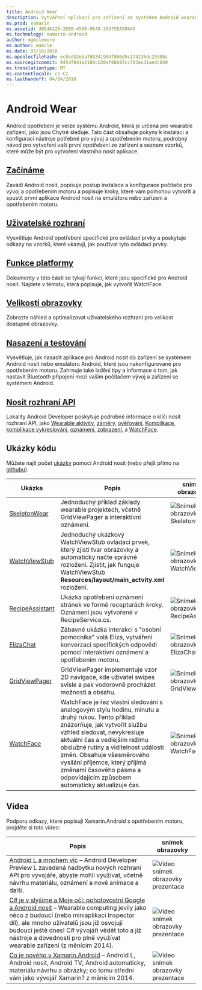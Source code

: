 ```yaml
---
title: Android Wear
description: Vytváření aplikací pro zařízení se systémem Android wearable.
ms.prod: xamarin
ms.assetid: 3BE4A128-2D88-4500-9E48-20375EA99A49
ms.technology: xamarin-android
author: mgmclemore
ms.author: mamcle
ms.date: 03/16/2018
ms.openlocfilehash: ec8ed32eba7d8341904f800d5c174235dc25388c
ms.sourcegitcommit: 945df041e2180cb20af08b83cc703ecd1aedc6b0
ms.translationtype: MT
ms.contentlocale: cs-CZ
ms.lasthandoff: 04/04/2018
---
```

# <a name="android-wear"></a>Android Wear

Android opotřebení je verze systému Android, která je určená pro wearable zařízení, jako jsou Chytré sleduje. Tato část obsahuje pokyny k instalaci a konfiguraci nástroje potřebné pro vývoj a opotřebením motoru, podrobný návod pro vytvoření vaší první opotřebení ze zařízení a seznam vzorků, které může být pro vytvoření vlastního nosit aplikace.

##  <a name="getting-startedandroidwearget-startedindexmd"></a>[Začínáme](~/android/wear/get-started/index.md)

Zavádí Android nosit, popisuje postup instalace a konfigurace počítače pro vývoj a opotřebením motoru a popisuje kroky, které vám pomohou vytvořit a spustit první aplikace Android nosit na emulátoru nebo zařízení a opotřebením motoru.

##  <a name="user-interfaceandroidwearuser-interfaceindexmd"></a>[Uživatelské rozhraní](~/android/wear/user-interface/index.md)

Vysvětluje Android opotřebení specifické pro ovládací prvky a poskytuje odkazy na vzorků, které ukazují, jak používat tyto ovládací prvky.

##  <a name="platform-featuresandroidwearplatformindexmd"></a>[Funkce platformy](~/android/wear/platform/index.md)

Dokumenty v této části se týkají funkcí, které jsou specifické pro Android nosit. Najdete v tématu, která popisuje, jak vytvořit WatchFace.

##  <a name="screen-sizesandroidwearscreen-sizesmd"></a>[Velikosti obrazovky](~/android/wear/screen-sizes.md)

Zobrazte náhled a optimalizovat uživatelského rozhraní pro velikost dostupné obrazovky.

##  <a name="deployment--testingandroidweardeploy-testindexmd"></a>[Nasazení a testování](~/android/wear/deploy-test/index.md)

Vysvětluje, jak nasadit aplikace pro Android nosit do zařízení se systémem Android nosit nebo emulátoru Android, které jsou nakonfigurované pro opotřebením motoru. Zahrnuje také ladění tipy a informace o tom, jak nastavit Bluetooth připojení mezi vaším počítačem vývoj a zařízení se systémem Android.

##  <a name="wear-apishttpsdeveloperandroidcomreferenceandroidsupportwearable"></a>[Nosit rozhraní API](https://developer.android.com/reference/android/support/wearable)

Lokality Android Developer poskytuje podrobné informace o klíči nosit rozhraní API, jako [Wearable aktivity](https://developer.android.com/reference/android/support/wearable/activity/package-summary.html), [záměry](https://developer.android.com/reference/com/google/android/wearable/intent/package-summary.html), [ověřování](https://developer.android.com/reference/android/support/wearable/authentication/package-summary.html), [ Komplikace](https://developer.android.com/reference/android/support/wearable/complications/package-summary.html), [komplikace vykreslování](https://developer.android.com/reference/android/support/wearable/complications/rendering/package-summary.html), [oznámení](https://developer.android.com/reference/android/support/wearable/notifications/package-summary.html), [zobrazení](https://developer.android.com/reference/android/support/wearable/view/package-summary.html), a [WatchFace](https://developer.android.com/reference/android/support/wearable/watchface/package-summary.html).



## <a name="samples"></a>Ukázky kódu

Můžete najít počet [ukázky](https://developer.xamarin.com/samples/android/Android%20Wear/) pomocí Android nosit (nebo přejít přímo na [githubu](https://github.com/xamarin/monodroid-samples/tree/master/wear)). 

|Ukázka|Popis|snímek obrazovky|
|--- |--- |--- |
|[SkeletonWear](https://developer.xamarin.com/samples/SkeletonWear/)|Jednoduchý příklad základy wearable projektech, včetně GridViewPager a interaktivní oznámení.|![Snímek obrazovky Skeletonwear](images/skeleton.png)|
|[WatchViewStub](https://developer.xamarin.com/samples/WatchViewStub/)|Jednoduchý ukázkový WatchViewStub ovládací prvek, který zjistí tvar obrazovky a automaticky načte správné rozložení.  Zjistit, jak funguje WatchViewStub **Resources/layout/main_actvity.xml** rozložení.|![Snímek obrazovky WatchViewStub](images/watchview.png)|
|[RecipeAssistant](https://developer.xamarin.com/samples/RecipeAssistant/)|Ukázka opotřebení oznámení stránek ve formě recepturách kroky. Oznámení jsou vytvořené v RecipeService.cs.|![Snímek obrazovky RecipeAssistant](images/recipeassist.png)|
|[ElizaChat](https://developer.xamarin.com/samples/ElizaChat/)|Zábavné ukázka interakci s "osobní pomocníka" volá Eliza, vytváření konverzaci specifických odpovědi pomocí interaktivní oznámení a opotřebením motoru.|![Snímek obrazovky ElizaChat](images/eliza.png)|
|[GridViewPager](https://developer.xamarin.com/samples/GridViewPager/)|GridViewPager implementuje vzor 2D navigace, kde uživatel swipes svisle a pak vodorovně procházet možnosti a obsahu.|![Snímek obrazovky GridViewPager](images/gridviewpager.png)|
|[WatchFace](https://developer.xamarin.com/samples/monodroid/wear/WatchFace)|WatchFace je řez vlastní sledování s analogovým stylu hodinu, minutu a druhý rukou. Tento příklad znázorňuje, jak vytvořit službu vzhled sledovat, nevykresluje aktuální čas a vedlejším režimu obslužné rutiny a viditelnost události změn. Obsahuje všesměrového vysílání příjemce, který přijímá změnami časového pásma a odpovídajícím způsobem automaticky aktualizuje čas.|![Snímek obrazovky WatchFace](images/gridviewpager.png)|


##  <a name="videos"></a>Videa

Podporu odkazy, které popisují Xamarin.Android s opotřebením motoru, projděte si toto video:

|Popis|snímek obrazovky|
|--- |--- |
|[Android L a mnohem víc](http://blog.xamarin.com/webinar-recording-android-l-and-so-much-more/) &ndash; Android Developer Preview L zavedená nadbytku nových rozhraní API pro vývojáře, abyste mohli využívat, včetně návrhu materiálu, oznámení a nové animace a další.|![Video snímek obrazovky prezentace](images/video-android-l.png)|
|[C# je v slyšíme a Moje očí: pohotovostní Google a Android nosit](https://www.youtube.com/watch?v=80H8tXByZQc) &ndash; Wearable computing jevily jako něco z budoucí (nebo miniaplikaci Inspector díl), ale mnoho uživatelů jsou již osvojují budoucí ještě dnes! C# vývojáři vědět toto a již nástroje a dovednosti pro plně využívat wearable zařízení (z měnícím 2014).|![Video snímek obrazovky prezentace](images/video-eyes-ears.png)|
|[Co je nového v Xamarin.Android](https://www.youtube.com/watch?v=Gpqc2XZIQfU) &ndash; Android L, Android nosit, Android TV, Android automaticky, materiálu návrhu a obrázky; co tomu střední vám jako vývojář Xamarin? z měnícím 2014.|![Video snímek obrazovky prezentace](Images/video-whats-new.png)|


<!--

March 18
http://blog.xamarin.com/android-wear/

August 14
http://blog.xamarin.com/android-l-developer-preview-android-wear-support/

August 27
http://blog.xamarin.com/tips-for-your-first-android-wear-app/

Watch Face
https://github.com/Redth/Xamarin.Wear.WatchFace
-->
